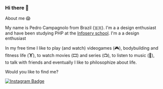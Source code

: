 ### Hi there 👋

About me :scream:

My name is Pedro Campagnolo from Brazil (🇧🇷). I'm a a design enthusiast and have been studying PHP at the [Infoserv school](http://www.escolainfoserv.com.br). I'm a a design enthusiast

In my free time I like to play (and watch) videogames (🎮), bodybuilding and fitness life (🏋️), to watch movies (🎞️) and series (📺), to listen to music (🎵),  to talk with friends and eventually I like to philosophize about life.


Would you like to find me?


[![Instagram Badge](https://img.shields.io/badge/Instagram-E4405F?style=for-the-badge&logo=instagram&logoColor=white&link=https://instagram.com/pedrocampagnolo)](https://instagram.com/pedrocampagnolo)


<!--
**pedrocmpg/pedrocmpg** is a ✨ _special_ ✨ repository because its `README.md` (this file) appears on your GitHub profile.

Here are some ideas to get you started:

- 🔭 I’m currently working on ...
- 🌱 I’m currently learning ...
- 👯 I’m looking to collaborate on ...
- 🤔 I’m looking for help with ...
- 💬 Ask me about ...
- 📫 How to reach me: ...
- 😄 Pronouns: ...
- ⚡ Fun fact: ...
-->
